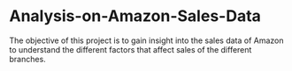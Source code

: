# Analysis-on-Amazon-Sales-Data
The objective of this project is to gain insight into the sales data of Amazon to understand the different factors that affect sales of the different branches.
